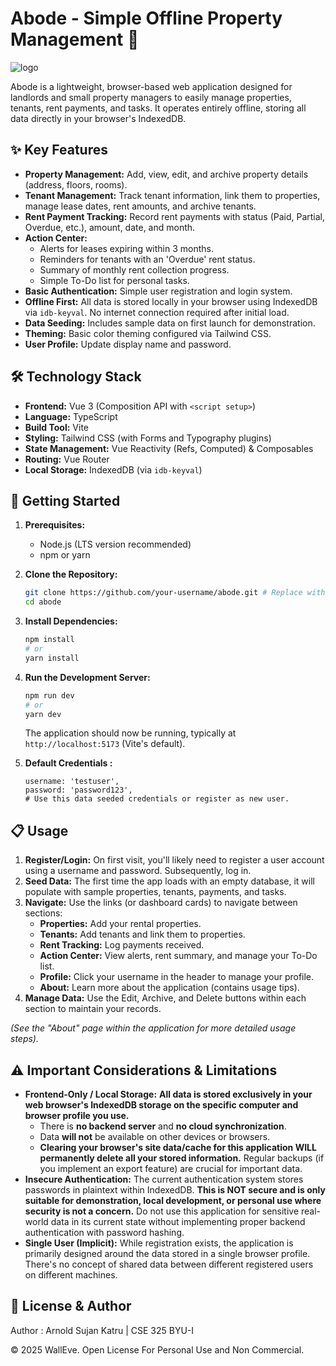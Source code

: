 # Abode - Simple Offline Property Management 🏡

![logo](https://github.com/user-attachments/assets/1c6c89c5-3b0d-48e3-8b41-48083cc4d4df)


Abode is a lightweight, browser-based web application designed for landlords and small property managers to easily manage properties, tenants, rent payments, and tasks. It operates entirely offline, storing all data directly in your browser's IndexedDB.


## ✨ Key Features

*   **Property Management:** Add, view, edit, and archive property details (address, floors, rooms).
*   **Tenant Management:** Track tenant information, link them to properties, manage lease dates, rent amounts, and archive tenants.
*   **Rent Payment Tracking:** Record rent payments with status (Paid, Partial, Overdue, etc.), amount, date, and month.
*   **Action Center:**
    *   Alerts for leases expiring within 3 months.
    *   Reminders for tenants with an 'Overdue' rent status.
    *   Summary of monthly rent collection progress.
    *   Simple To-Do list for personal tasks.
*   **Basic Authentication:** Simple user registration and login system.
*   **Offline First:** All data is stored locally in your browser using IndexedDB via `idb-keyval`. No internet connection required after initial load.
*   **Data Seeding:** Includes sample data on first launch for demonstration.
*   **Theming:** Basic color theming configured via Tailwind CSS.
*   **User Profile:** Update display name and password.

## 🛠️ Technology Stack

*   **Frontend:** Vue 3 (Composition API with `<script setup>`)
*   **Language:** TypeScript
*   **Build Tool:** Vite
*   **Styling:** Tailwind CSS (with Forms and Typography plugins)
*   **State Management:** Vue Reactivity (Refs, Computed) & Composables
*   **Routing:** Vue Router
*   **Local Storage:** IndexedDB (via `idb-keyval`)

## 🚀 Getting Started

1.  **Prerequisites:**
    *   Node.js (LTS version recommended)
    *   npm or yarn

2.  **Clone the Repository:**
    ```bash
    git clone https://github.com/your-username/abode.git # Replace with your repo URL
    cd abode
    ```

3.  **Install Dependencies:**
    ```bash
    npm install
    # or
    yarn install
    ```

4.  **Run the Development Server:**
    ```bash
    npm run dev
    # or
    yarn dev
    ```
    The application should now be running, typically at `http://localhost:5173` (Vite's default).
5. **Default Credentials :**
    ```
    username: 'testuser',
    password: 'password123',
    # Use this data seeded credentials or register as new user.
    ```

## 📋 Usage

1.  **Register/Login:** On first visit, you'll likely need to register a user account using a username and password. Subsequently, log in.
2.  **Seed Data:** The first time the app loads with an empty database, it will populate with sample properties, tenants, payments, and tasks.
3.  **Navigate:** Use the links (or dashboard cards) to navigate between sections:
    *   **Properties:** Add your rental properties.
    *   **Tenants:** Add tenants and link them to properties.
    *   **Rent Tracking:** Log payments received.
    *   **Action Center:** View alerts, rent summary, and manage your To-Do list.
    *   **Profile:** Click your username in the header to manage your profile.
    *   **About:** Learn more about the application (contains usage tips).
4.  **Manage Data:** Use the Edit, Archive, and Delete buttons within each section to maintain your records.

*(See the "About" page within the application for more detailed usage steps).*

## ⚠️ Important Considerations & Limitations

*   **Frontend-Only / Local Storage:** **All data is stored exclusively in your web browser's IndexedDB storage on the specific computer and browser profile you use.**
    *   There is **no backend server** and **no cloud synchronization**.
    *   Data **will not** be available on other devices or browsers.
    *   **Clearing your browser's site data/cache for this application WILL permanently delete all your stored information.** Regular backups (if you implement an export feature) are crucial for important data.
*   **Insecure Authentication:** The current authentication system stores passwords in plaintext within IndexedDB. **This is NOT secure and is only suitable for demonstration, local development, or personal use where security is not a concern.** Do not use this application for sensitive real-world data in its current state without implementing proper backend authentication with password hashing.
*   **Single User (Implicit):** While registration exists, the application is primarily designed around the data stored in a single browser profile. There's no concept of shared data between different registered users on different machines.



## 📄 License & Author
Author : Arnold Sujan Katru | CSE 325 BYU-I

© 2025 WallEve. Open License For Personal Use and Non Commercial.
